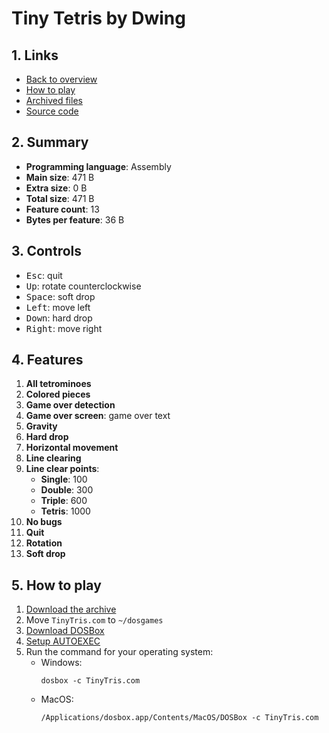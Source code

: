 # Tiny Tetris by Dwing

## 1. Links

- [Back to overview](../README.md)
- [How to play](#5-how-to-play)
- [Archived files](https://github.com/nineteendo/tetris4karchive/tree/main/tiny-tetris/archive)
- [Source code](https://pouet.net/prod.php?which=15669)

## 2. Summary

- **Programming language**: Assembly
- **Main size**: 471 B
- **Extra size**: 0 B
- **Total size**: 471 B
- **Feature count**: 13
- **Bytes per feature**: 36 B

## 3. Controls

- <kbd>Esc</kbd>: quit
- <kbd>Up</kbd>: rotate counterclockwise
- <kbd>Space</kbd>: soft drop
- <kbd>Left</kbd>: move left
- <kbd>Down</kbd>: hard drop
- <kbd>Right</kbd>: move right

## 4. Features

1. **All tetrominoes**
2. **Colored pieces**
3. **Game over detection**
4. **Game over screen**: game over text
5. **Gravity**
6. **Hard drop**
7. **Horizontal movement**
8. **Line clearing**
9. **Line clear points**:
    - **Single**: 100
    - **Double**: 300
    - **Triple**: 600
    - **Tetris**: 1000
10. **No bugs**
11. **Quit**
12. **Rotation**
13. **Soft drop**

## 5. How to play

1. [Download the archive](https://codeload.github.com/nineteendo/tetris4karchive/zip/refs/heads/main)
2. Move `TinyTris.com` to `~/dosgames`
3. [Download DOSBox](https://sourceforge.net/projects/dosbox/files/latest/download)
4. [Setup AUTOEXEC](https://dosbox.com/wiki/AUTOEXEC)
5. Run the command for your operating system:
    - Windows:
        ```shell
        dosbox -c TinyTris.com
        ```
    - MacOS:
        ```shell
        /Applications/dosbox.app/Contents/MacOS/DOSBox -c TinyTris.com
        ```